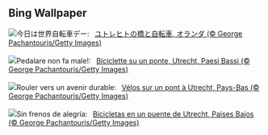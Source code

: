 ## Bing Wallpaper
![](https://www.bing.com/th?id=OHR.BicyclesUtrecht_JA-JP5412033265_UHD.jpg&w=1000)今日は世界自転車デー:&nbsp;&ensp;[ユトレヒトの橋と自転車, オランダ (© George Pachantouris/Getty Images)](https://www.bing.com/th?id=OHR.BicyclesUtrecht_JA-JP5412033265_UHD.jpg)
<br><br/>
![](https://www.bing.com/th?id=OHR.BicyclesUtrecht_IT-IT6327347879_UHD.jpg&w=1000)Pedalare non fa male!:&nbsp;&ensp;[Biciclette su un ponte, Utrecht, Paesi Bassi (© George Pachantouris/Getty Images)](https://www.bing.com/th?id=OHR.BicyclesUtrecht_IT-IT6327347879_UHD.jpg)
<br><br/>
![](https://www.bing.com/th?id=OHR.BicyclesUtrecht_FR-FR5996200127_UHD.jpg&w=1000)Rouler vers un avenir durable:&nbsp;&ensp;[Vélos sur un pont à Utrecht, Pays-Bas (© George Pachantouris/Getty Images)](https://www.bing.com/th?id=OHR.BicyclesUtrecht_FR-FR5996200127_UHD.jpg)
<br><br/>
![](https://www.bing.com/th?id=OHR.BicyclesUtrecht_ES-ES6764492032_UHD.jpg&w=1000)Sin frenos de alegría:&nbsp;&ensp;[Bicicletas en un puente de Utrecht, Países Bajos (© George Pachantouris/Getty Images)](https://www.bing.com/th?id=OHR.BicyclesUtrecht_ES-ES6764492032_UHD.jpg)
<br><br/>

